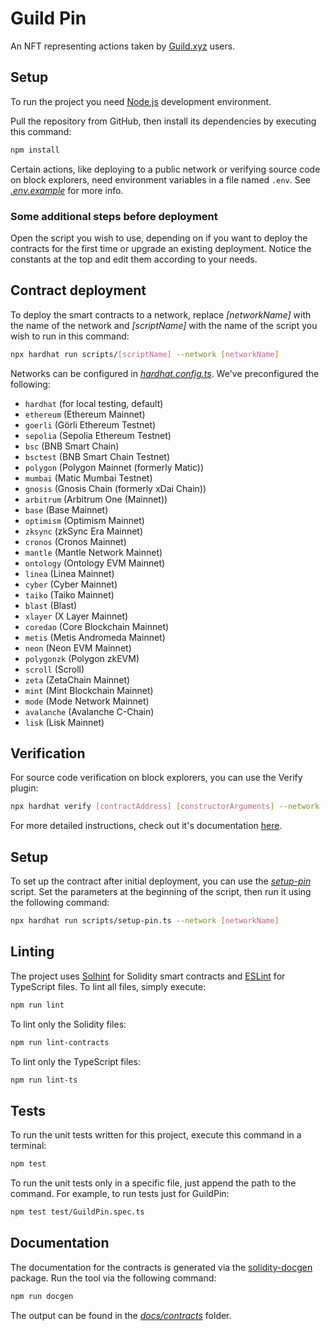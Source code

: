# Guild Pin

An NFT representing actions taken by [Guild.xyz](https://guild.xyz) users.

## Setup

To run the project you need [Node.js](https://nodejs.org) development environment.

Pull the repository from GitHub, then install its dependencies by executing this command:

```bash
npm install
```

Certain actions, like deploying to a public network or verifying source code on block explorers, need environment variables in a file named `.env`. See _[.env.example](.env.example)_ for more info.

### Some additional steps before deployment

Open the script you wish to use, depending on if you want to deploy the contracts for the first time or upgrade an existing deployment. Notice the constants at the top and edit them according to your needs.

## Contract deployment

To deploy the smart contracts to a network, replace _[networkName]_ with the name of the network and _[scriptName]_ with the name of the script you wish to run in this command:

```bash
npx hardhat run scripts/[scriptName] --network [networkName]
```

Networks can be configured in _[hardhat.config.ts](hardhat.config.ts)_. We've preconfigured the following:

- `hardhat` (for local testing, default)
- `ethereum` (Ethereum Mainnet)
- `goerli` (Görli Ethereum Testnet)
- `sepolia` (Sepolia Ethereum Testnet)
- `bsc` (BNB Smart Chain)
- `bsctest` (BNB Smart Chain Testnet)
- `polygon` (Polygon Mainnet (formerly Matic))
- `mumbai` (Matic Mumbai Testnet)
- `gnosis` (Gnosis Chain (formerly xDai Chain))
- `arbitrum` (Arbitrum One (Mainnet))
- `base` (Base Mainnet)
- `optimism` (Optimism Mainnet)
- `zksync` (zkSync Era Mainnet)
- `cronos` (Cronos Mainnet)
- `mantle` (Mantle Network Mainnet)
- `ontology` (Ontology EVM Mainnet)
- `linea` (Linea Mainnet)
- `cyber` (Cyber Mainnet)
- `taiko` (Taiko Mainnet)
- `blast` (Blast)
- `xlayer` (X Layer Mainnet)
- `coredao` (Core Blockchain Mainnet)
- `metis` (Metis Andromeda Mainnet)
- `neon` (Neon EVM Mainnet)
- `polygonzk` (Polygon zkEVM)
- `scroll` (Scroll)
- `zeta` (ZetaChain Mainnet)
- `mint` (Mint Blockchain Mainnet)
- `mode` (Mode Network Mainnet)
- `avalanche` (Avalanche C-Chain)
- `lisk` (Lisk Mainnet)

## Verification

For source code verification on block explorers, you can use the Verify plugin:

```bash
npx hardhat verify [contractAddress] [constructorArguments] --network [networkName]
```

For more detailed instructions, check out it's documentation [here](https://hardhat.org/hardhat-runner/plugins/nomicfoundation-hardhat-verify#usage).

## Setup

To set up the contract after initial deployment, you can use the _[setup-pin](scripts/setup-pin.ts)_ script. Set the parameters at the beginning of the script, then run it using the following command:

```bash
npx hardhat run scripts/setup-pin.ts --network [networkName]
```

## Linting

The project uses [Solhint](https://github.com/protofire/solhint) for Solidity smart contracts and [ESLint](https://eslint.org) for TypeScript files. To lint all files, simply execute:

```bash
npm run lint
```

To lint only the Solidity files:

```bash
npm run lint-contracts
```

To lint only the TypeScript files:

```bash
npm run lint-ts
```

## Tests

To run the unit tests written for this project, execute this command in a terminal:

```bash
npm test
```

To run the unit tests only in a specific file, just append the path to the command. For example, to run tests just for GuildPin:

```bash
npm test test/GuildPin.spec.ts
```

## Documentation

The documentation for the contracts is generated via the [solidity-docgen](https://github.com/OpenZeppelin/solidity-docgen) package. Run the tool via the following command:

```bash
npm run docgen
```

The output can be found in the _[docs/contracts](docs/contracts)_ folder.
